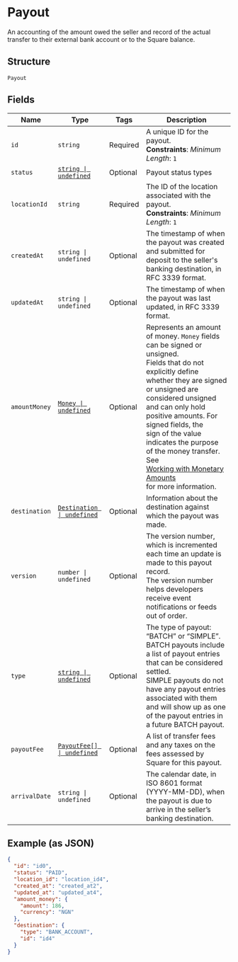 
# Payout

An accounting of the amount owed the seller and record of the actual transfer to their
external bank account or to the Square balance.

## Structure

`Payout`

## Fields

| Name | Type | Tags | Description |
|  --- | --- | --- | --- |
| `id` | `string` | Required | A unique ID for the payout.<br>**Constraints**: *Minimum Length*: `1` |
| `status` | [`string \| undefined`](../../doc/models/payout-status.md) | Optional | Payout status types |
| `locationId` | `string` | Required | The ID of the location associated with the payout.<br>**Constraints**: *Minimum Length*: `1` |
| `createdAt` | `string \| undefined` | Optional | The timestamp of when the payout was created and submitted for deposit to the seller's banking destination, in RFC 3339 format. |
| `updatedAt` | `string \| undefined` | Optional | The timestamp of when the payout was last updated, in RFC 3339 format. |
| `amountMoney` | [`Money \| undefined`](../../doc/models/money.md) | Optional | Represents an amount of money. `Money` fields can be signed or unsigned.<br>Fields that do not explicitly define whether they are signed or unsigned are<br>considered unsigned and can only hold positive amounts. For signed fields, the<br>sign of the value indicates the purpose of the money transfer. See<br>[Working with Monetary Amounts](https://developer.squareup.com/docs/build-basics/working-with-monetary-amounts)<br>for more information. |
| `destination` | [`Destination \| undefined`](../../doc/models/destination.md) | Optional | Information about the destination against which the payout was made. |
| `version` | `number \| undefined` | Optional | The version number, which is incremented each time an update is made to this payout record.<br>The version number helps developers receive event notifications or feeds out of order. |
| `type` | [`string \| undefined`](../../doc/models/payout-type.md) | Optional | The type of payout: “BATCH” or “SIMPLE”.<br>BATCH payouts include a list of payout entries that can be considered settled.<br>SIMPLE payouts do not have any payout entries associated with them<br>and will show up as one of the payout entries in a future BATCH payout. |
| `payoutFee` | [`PayoutFee[] \| undefined`](../../doc/models/payout-fee.md) | Optional | A list of transfer fees and any taxes on the fees assessed by Square for this payout. |
| `arrivalDate` | `string \| undefined` | Optional | The calendar date, in ISO 8601 format (YYYY-MM-DD), when the payout is due to arrive in the seller’s banking destination. |

## Example (as JSON)

```json
{
  "id": "id0",
  "status": "PAID",
  "location_id": "location_id4",
  "created_at": "created_at2",
  "updated_at": "updated_at4",
  "amount_money": {
    "amount": 186,
    "currency": "NGN"
  },
  "destination": {
    "type": "BANK_ACCOUNT",
    "id": "id4"
  }
}
```

